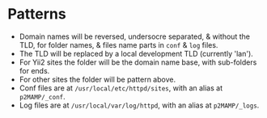 # Patterns

* Domain names will be reversed, undersocre separated, & without the TLD, for folder names, & files name parts in `conf` & `log` files.
* The TLD will be replaced by a local development TLD (currently 'lan').
* For Yii2 sites the folder will be the domain name base, with sub-folders for ends.
* For other sites the folder will be pattern above.
* Conf files are at `/usr/local/etc/httpd/sites`, with an alias at `p2MAMP/_conf`.
* Log files are at `/usr/local/var/log/httpd`, with an alias at `p2MAMP/_logs`.



